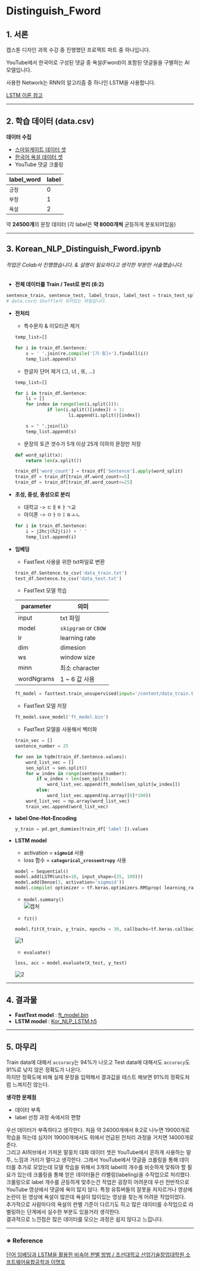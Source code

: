 # Distinguish_Fword
## 1. 서론
캡스톤 디자인 과목 수강 중 진행했던 프로젝트 파트 중 하나입니다.    

YouTube에서 한국어로 구성된 댓글 중 욕설(Fword)이 포함된 댓글들을 구별하는 AI 모델입니다.  

사용한 Network는 RNN의 알고리즘 중 하나인 LSTM을 사용합니다.   

[LSTM 이론 참고](https://wegonnamakeit.tistory.com/7)

---
## 2. 학습 데이터 (data.csv)
**데이터 수집**

- [스마일게이트 데이터 셋](https://github.com/smilegate-ai/korean_unsmile_dataset)  
- [한국어 욕설 데이터 셋](https://github.com/2runo/Curse-detection-data)  
- YouTube 댓글 크롤링  

| label_word | label|
|---|---|
| `긍정` | 0 |
| `부정` | 1 |
| `욕설` | 2 |    

약 **24500개**의 문장 데이터 (각 label은 **약 8000개씩** 균등하게 분포되어있음)

-------
## 3. Korean_NLP_Distinguish_Fword.ipynb

###### 작업은 Colab서 진행했습니다. & 설명이 필요하다고 생각한 부분만 서술했습니다.
- **전체 데이터를 Train / Test로 분리 (8:2)** 
```python
sentence_train, sentence_test, label_train, label_test = train_test_split(data['Sentence'], data['label'], test_size = 0.2, shuffle = False)  
# data.csv는 Shuffle이 되어있는 파일입니다.
```
- **전처리** 
	- 특수문자 & 이모티콘 제거
	```python
	temp_list=[]

	for i in train_df.Sentence:
  		s = ' '.join(re.compile('[가-힣]+').findall(i))
		temp_list.append(s)
	```
    - 한글자 단어 제거 (그, 너 , 또, ...)
    ```python
    temp_list=[]

	for i in train_df.Sentence:
  		li = []
  		for index in range(len(i.split())):
	    		if len(i.split()[index]) > 1:
            			li.append(i.split()[index])
  
  		s = " ".join(li)
  		temp_list.append(s)
    ```
    - 문장의 토큰 갯수가 5개 이상 25개 이하의 문장만 저장
    ```python
    def word_split(x):
    	return len(x.split())

	train_df['word_count'] = train_df['Sentence'].apply(word_split)
	train_df = train_df[train_df.word_count>=5]
    train_df = train_df[train_df.word_count<=25]
    ```
- **초성, 중성, 종성으로 분리**
	- 대학교 -> ㄷㅐㅎㅏㄱ교
	- 아이폰 -> ㅇㅏㅇㅣㅍㅗㄴ
	```python
    for i in train_df.Sentence:
    	i = j2hcj(h2j(i)) + ' '
  		temp_list.append(i)
    ```
 - **임베딩** 
 	- FastText 사용을 위한 txt파일로 변환
 	```python
    train_df.Sentence.to_csv('data_train.txt')
	test_df.Sentence.to_csv('data_test.txt')
    ```
    - FastText 모델 학습
    
    |parameter| 의미|
    |---|---|
    |input| txt 파일|
    |model| `skipgram` or `CBOW`|
    |lr| learning rate|
    |dim| dimesion|
    |ws| window size|
    |minn| 최소 character|
    |wordNgrams| 1 ~ 6 값 사용 |
    
    ```python
    ft_model = fasttext.train_unsupervised(input='/content/data_train.txt', model = 'skipgram', lr = 0.05, dim = 100, ws = 5, epoch = 50, minn = 1, wordNgrams = 5)
    ```
	
    -  FastText 모델 저장
    ```python
    ft_model.save_model('ft_model.bin')
    ```
    
    - FastText 모델을 사용해서 벡터화
    ```python
    train_vec = []
	sentence_number = 25  

	for sen in tqdm(train_df.Sentence.values):
  		word_list_vec = []
  		sen_split = sen.split()
  		for w_index in range(sentence_number):
    		if w_index < len(sen_split):
      			word_list_vec.append(ft_model[sen_split[w_index]])
    		else:
      			word_list_vec.append(np.array([0]*100))
  		word_list_vec = np.array(word_list_vec)
  		train_vec.append(word_list_vec)
    ```
    
 - **label One-Hot-Encoding**
 	```python
 	y_train = pd.get_dummies(train_df['label']).values
 	```
   
 - **LSTM model**
 	- activation = **`sigmoid`** 사용
 	- loss 함수 = **`categorical_crossentropy`** 사용
 	```python
    model = Sequential()
	model.add(LSTM(units=10, input_shape=(25, 100)))
	model.add(Dense(3, activation='sigmoid'))
	model.compile( optimizer = tf.keras.optimizers.RMSprop( learning_rate = 0.001 ), loss = 'categorical_crossentropy', metrics = ['accuracy'])
    ```
    
    - `model.summary()`   
    ![캡처](https://user-images.githubusercontent.com/87689191/174227385-794d3e4f-865d-4c19-a446-72627725bb94.PNG)
    
    - `fit()`
    ```python
    model.fit(X_train, y_train, epochs = 30, callbacks=tf.keras.callbacks.EarlyStopping('val_loss',patience=5),validation_split=0.2)
    ```
    ![1](https://user-images.githubusercontent.com/87689191/174228601-517df977-9bd1-4c61-9905-fc144f83a252.PNG)
    
    - `evaluate()`
    ```python
    loss, acc = model.evaluate(X_test, y_test)
    ```
    ![2](https://user-images.githubusercontent.com/87689191/174228709-48bb6a3e-d0e7-4041-a839-ce3941c56a42.PNG)
    
    
 
 ---
 ## 4. 결과물
 - **FastText model**  : [ft_model.bin](https://github.com/unhas01/Distinguish_Fword/blob/master/ft_model.bin)
 - **LSTM model** : [Kor_NLP_LSTM.h5](https://github.com/unhas01/Distinguish_Fword/blob/master/Kor_NLP_LSTM.h5)
 
 
---
## 5. 마무리
Train data에 대해서 `accuracy`는 94%가 나오고 Test data에 대해서도 `accuracy`도 91%로 낮지 않은 정확도가 나온다.  
하지만 정확도에 비해 실제 문장을 입력해서 결과값을 테스트 해보면 91%의 정확도처럼 느껴지진 않는다.   

**생각한 문제점**
- 데이터 부족
- label 선정 과정 속에서의 편향  

우선 데이터가 부족하다고 생각한다. 처음 약 24000개에서 8:2로 나누면 19000개로 학습을 하는데 심지어 19000개에서도 위에서 언급된 전처리 과정을 거치면 14000개로 준다.   
그리고 AI허브에서 가져온 말뭉치 대화 데이터 셋은 YouTube에서 흔하게 사용하는 말투, 느낌과 거리가 멀다고 생각한다. 
그래서 YouTube에서 댓글을 크롤링을 통해 데이터를 추가로 모았는데 모델 학습을 위해서 3개의 label의 개수를 비슷하게 맞춰야 할 필요가 있는데 크롤링을 통해 얻은 데이터들은 라벨링(labeling)을 수작업으로 처리했다. 크롤링으로 label 개수를 균등하게 맞추는건 작업은 굉장히 어려운데 우선 전반적으로 YouTube 영상에서 댓글에 욕이 많지 않다. 특정 유튜버들의 잘못을 저지르거나 영상에 논란이 된 영상에 욕설이 많은데 욕설이 많이있는 영상을 찾는게 어려운 작업이었다.  
추가적으로 사람마다의 욕설의 판별 기준이 다르기도 하고 많은 데이터를 수작업으로 라벨링하는 단계에서 실수한 부분도 있을거라 생각한다.    
결과적으로 느낀점은 많은 데이터를 모으는 과정은 쉽지 않다고 느낍니다.

----
### ※ Reference
[단어 임베딩과 LSTM을 활용한 비속어 판별 방법 / 조선대학교 산업기술창업대학원 소프트웨어융합공학과 이명호](https://oak.chosun.ac.kr/bitstream/2020.oak/2036/2/%EB%8B%A8%EC%96%B4%20%EC%9E%84%EB%B2%A0%EB%94%A9%EA%B3%BC%20LSTM%EC%9D%84%20%ED%99%9C%EC%9A%A9%ED%95%9C%20%EB%B9%84%EC%86%8D%EC%96%B4%20%ED%8C%90%EB%B3%84%20%EB%B0%A9%EB%B2%95.pdf)
